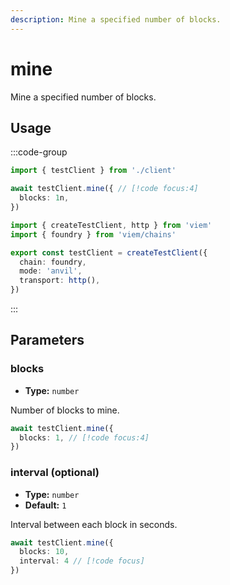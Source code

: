 ```yaml
---
description: Mine a specified number of blocks.
---
```


# mine

Mine a specified number of blocks.

## Usage

:::code-group

```ts [example.ts]
import { testClient } from './client'

await testClient.mine({ // [!code focus:4]
  blocks: 1n,
})
```

```ts [client.ts]
import { createTestClient, http } from 'viem'
import { foundry } from 'viem/chains'

export const testClient = createTestClient({
  chain: foundry,
  mode: 'anvil',
  transport: http(), 
})
```

:::

## Parameters

### blocks

- **Type:** `number`

Number of blocks to mine.

```ts
await testClient.mine({
  blocks: 1, // [!code focus:4]
})
```

### interval (optional)

- **Type:** `number`
- **Default:** `1`

Interval between each block in seconds.

```ts
await testClient.mine({
  blocks: 10,
  interval: 4 // [!code focus]
})
```